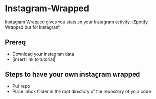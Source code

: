 # Instagram-Wrapped
Instagram Wrapped gives you stats on your Instagram activity. (Spotify Wrapped but for Instagram)


## Prereq
- Download your instagram data
- [insert link to tutorial]

## Steps to have your own instagram wrapped
- Pull repo
- Place inbox folder in the root directory of the repository of your code
